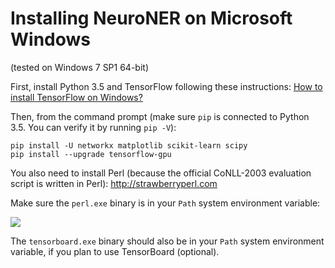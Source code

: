 # Installing NeuroNER on Microsoft Windows

(tested on Windows 7 SP1 64-bit)

First, install Python 3.5 and TensorFlow following these instructions: [How to install TensorFlow on Windows?](http://stackoverflow.com/a/39902815/395857)

Then, from the command prompt (make sure `pip` is connected to Python 3.5. You can verify it by running `pip -V`):

```
pip install -U networkx matplotlib scikit-learn scipy
pip install --upgrade tensorflow-gpu
```

You also need to install Perl (because the official CoNLL-2003 evaluation script is written in Perl): http://strawberryperl.com

Make sure the `perl.exe` binary is in your `Path` system environment variable:

![](http://neuroner.com/perl2.png "")

<!---

To add perl in your `Path` system environment variable:

![](http://neuroner.com/perl.png "")

!-->

 The `tensorboard.exe` binary should also be in your `Path` system environment variable, if you plan to use TensorBoard (optional).
